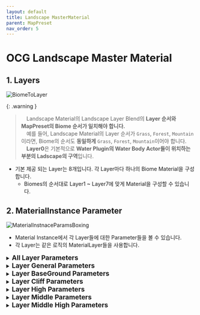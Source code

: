 ```yaml
---
layout: default
title: Landscape MasterMaterial
parent: MapPreset
nav_order: 5
---
```


# OCG Landscape Master Material
## 1. Layers
![BiomeToLayer](/assets/images/mappreset/mastermaterial/BiomeToLayer.png)

{: .warning }
> &emsp;Landscape Material의 Landscape Layer Blend의 **Layer 순서와 MapPreset의 Biome 순서가 일치해야 합니다.**<br>
> &emsp;예를 들어, Landscape Material의 Layer 순서가 `Grass`, `Forest`, `Mountain`이라면, Biome의 순서도 **동일하게** `Grass`, `Forest`, `Mountain`이어야 합니다.<br>
> &emsp;**Layer0**은 기본적으로 **Water Plugin의 Water Body Actor들이 위치하는 부분의 Ladscape의 구역**입니다.<br>

- 기본 제공 되는 Layer는 8개입니다. 각 Layer마다 하나의 Biome Material을 구성합니다.
  - Biomes의 순서대로 Layer1 ~ Layer7에 맞게 Material을 구성할 수 있습니다.

## 2.  MaterialInstance Parameter
![MaterialInstnaceParamsBoxing](/assets/images/mappreset/mastermaterial/MaterialInstnaceParamsBoxing.png)
- Material Instance에서 각 Layer들에 대한 Parameter들을 볼 수 있습니다.
- 각 Layer는 같은 로직의 MaterialLayer들을 사용합니다.

<details markdown="1">
  <summary><b style="font-size:1.25em;">All Layer Parameters</b></summary>

![AllLayerParams](/assets/images/mappreset/mastermaterial/AllLayerParams.png)

| Parameter Name            | Description                                                                                                                 |
| ------------------------- | --------------------------------------------------------------------------------------------------------------------------- |
| Random Tiling Scale       | Larger values result in broader, smoother pattern changes. Smaller values create finer, more detailed tiling patterns.      |
| Random Tiling Levels      | Higher values add more complex, multi-layered variation, reducing texture repetition and creating a natural look.           |
| RVT Base Exponent         | Exponent value to control contrast (gamma) in RVT Mip-based fade. Higher values make the edge sharper.                      |
| RVT Distance Scale        | Scales the distance for RVT Mip-based fade. Larger values widen the fade region.                                            |
| Blend Distance Transition | The distance over which the fade transitions from visible to invisible. Larger values create a smoother fade.               |
| Blend Distance Start      | The world-space distance at which the fade begins. The transition starts from this distance.                                |
| Use ORD                   | If you enable this option, you can use the ORD texture; otherwise, you’ll use the Displacement texture and the ORM texture. | ' |

{: .warning }
> &emsp;현재 **ORM & Displacement**나 **ORD** 밖에 지원하지 않습니다.<br>
> &emsp;Ambient Occlusion Texture, Roughness Texture, Metalic Texture, Displacement Texture들을 별개로 가지고 계시다면 하나로 합쳐서 **ORM & Displacement Texture로 만들어서 사용**하시면 됩니다.

- 모든 레이어에 적용되는 Parameter들입니다.

</details>
  
<details markdown="1">
  <summary><b style="font-size:1.25em;">Layer General Parameters</b></summary>
![BaseGeneralParams](/assets/images/mappreset/mastermaterial/BaseGeneralParams.png)

| Parameter Name      | Description                                                                                                                                     |
| ------------------- | ----------------------------------------------------------------------------------------------------------------------------------------------- |
| Add Color Variation | If you enable this option, you can Add ColorVariation in this Layer.                                                                            |
| Near Tiling Size    | The smaller the value, the denser the texture iteration, and the larger the area per tile, creating a near-field tiling that looks large.       |
| Far Tiling Size     | A small value maintains a detailed repetition pattern from a distance, and a large value emphasizes perspective with a rough large tile effect. |

<details markdown="1">
  <summary>Color Variation Settings</summary>

| Parameter Name            | Description                                                                                                                                                                                                      |
| ------------------------- | ---------------------------------------------------------------------------------------------------------------------------------------------------------------------------------------------------------------- |
| Color Variation           | The larger the value, the larger the texture, resulting in a larger and wider pattern of color changes. The smaller the value, the more the texture repeats, creating a color change of smaller, finer patterns. |
| Color Variation Contrast  | The higher the value, the sharper and sharper the boundaries of color change, and the lower the value, the more smooth and gradual the boundaries are expressed.                                                 |
| Color Variation Intensity | A value of 0 does not show any effect at all, and the closer you get to 1, the stronger the color change is overwritten over the original color.                                                                 |

</details>

- (숫자_BaseGeneral)에서 숫자에 해당하는 레이어에 전반적으로 적용되는 Parameter들입니다.
</details>

<details markdown="1">
  <summary><b style="font-size:1.25em;">Layer BaseGround Parameters</b></summary>


![BaseGroundBaseSetting](/assets/images/mappreset/mastermaterial/BaseGroundBaseSetting.png)

{: .warning }
> &emsp;-_Public Paramter의 -_UseORD를 체크해야 ORD Texture를 넣을 수 있는 Parameter가 노출됩니다.<br>
> ![GroundORD](/assets/images/mappreset/mastermaterial/GroundORD.png)<br>
>  &emsp;(숫자)_AddGroundDisplacement를 체크해야 Displacement Texture를 넣을 수 있는 Parameter가 노출됩니다.<br>
> ![GroundDisplacement](/assets/images/mappreset/mastermaterial/GroundDisplacement.png)

| Parameter Name                   | Description                                                                                                                                                                                                                                                                                                                                                                                                                                                                                                                                                      |
| -------------------------------- | ---------------------------------------------------------------------------------------------------------------------------------------------------------------------------------------------------------------------------------------------------------------------------------------------------------------------------------------------------------------------------------------------------------------------------------------------------------------------------------------------------------------------------------------------------------------- |
| Ground Color                     | Base Color Of Ground                                                                                                                                                                                                                                                                                                                                                                                                                                                                                                                                             |
| Ground Color Tint                | Change the overall color by applying a specific color tone to the existing color of the texture                                                                                                                                                                                                                                                                                                                                                                                                                                                                  |
| Ground Normal                    | Normal Of Ground                                                                                                                                                                                                                                                                                                                                                                                                                                                                                                                                                 |
| Ground Normal Intensity          | When the value is 1.0, the normal map retains its original strength.<br><br>When the value is between 0.0 and 1.0, the X and Y values of the normal map decrease, making the surface unevenness appear smooth and flat. For example, setting the value to 0.5 halves the intensity.<br><br>When the value is 0.0: Normal map effect disappears completely, making it look like a plane.<br><br>When the value is greater than 1.0, the X and Y values of the normal map are amplified, resulting in a deeper and stronger representation of the surface details. |
| Ground ORM                       | AmbientOcclusion / Roughness / Metalic Texture of Ground                                                                                                                                                                                                                                                                                                                                                                                                                                                                                                         |
| Add Ground Far Tiling Variation  | Apply Far Tiling Variation In Ground                                                                                                                                                                                                                                                                                                                                                                                                                                                                                                                             |
| Add Ground Near Tiling Variation | Apply Near Tiling Variation In Ground                                                                                                                                                                                                                                                                                                                                                                                                                                                                                                                            |
| Ground Far Tiling Factor         | Uniform scale factor applied to FarUV before passing into the tiling-variation function.                                                                                                                                                                                                                                                                                                                                                                                                                                                                         |
| Ground Near Tiling Factor        | Uniform scale factor applied to NearUV before passing into the tiling-variation function.                                                                                                                                                                                                                                                                                                                                                                                                                                                                        |
| Ground UV Aspect Ratio           | Aspect-ratio correction value applied to the final UVs so that textures maintain correct proportions.                                                                                                                                                                                                                                                                                                                                                                                                                                                            |
| Add Ground Displacement          | Apply Displacement Ground                                                                                                                                                                                                                                                                                                                                                                                                                                                                                                                                        |
| Ground AO Intensity              | Controls the intensity of ambient occlusion on the ground surface. A value of 0 disables AO entirely, while higher values increase shadowing in crevices to enhance perceived depth.                                                                                                                                                                                                                                                                                                                                                                             |
| Ground Specular(Wetness)         | Adjusts specular reflectivity to simulate surface wetness. Lower values yield a dry, matte look; higher values produce glossy, reflective highlights as if the ground were wet.                                                                                                                                                                                                                                                                                                                                                                                  |
| Add Puddles                      | Add Puddle Effects in Ground                                                                                                                                                                                                                                                                                                                                                                                                                                                                                                                                     |
| Ground Add Texture Variation     | If true, enables the texture-based variation blend between Ground and MiddelHigh                                                                                                                                                                                                                                                                                                                                                                                                                                                                                 |

<details markdown="1">
  <summary>Ground Displacement Setting</summary>

  ![GroundDisplacement](/assets/images/mappreset/mastermaterial/GroundDisplacement.png)
  ![GroundDisplacementSetting](/assets/images/mappreset/mastermaterial/GroundDisplacementSetting.png)

  | Parameter Name             | Description                                                                                                                                                                        |
  | -------------------------- | ---------------------------------------------------------------------------------------------------------------------------------------------------------------------------------- |
  | Ground Displacement        | Displacement Texture Of Ground                                                                                                                                                     |
  | Ground Displacement Amount | Scales the magnitude of ground displacement. Larger values push vertices farther along their normals for pronounced surface relief; smaller values yield subtler height variation. |

</details>

<details markdown="1">
  <summary>Puddle Setting</summary>

  ![GroundPuddleSetting](/assets/images/mappreset/mastermaterial/GroundPuddleSetting.png)
  
  | Parameter Name   | Description                                                                                                                                                                                       |
  | ---------------- | ------------------------------------------------------------------------------------------------------------------------------------------------------------------------------------------------- |
  | Puddle Size      | The larger the value, the larger the size of the puddle.                                                                                                                                          |
  | Puddle Constrain | The higher the value, the clearer and narrower the boundary of the puddle.                                                                                                                        |
  | Puddle Depth     | The higher the value, the stronger and more opaque the puddle effect, and the closer the value approaches zero, the weaker the effect, the more transparent it becomes and disappears completely. |
  | Puddle Clarity   | Sets the darkness of the area covered by the waterhole.                                                                                                                                           |

</details>

<details markdown="1">
  <summary>Texture Variation Setting</summary>

  ![GroundTextureVariationSetting](/assets/images/mappreset/mastermaterial/GroundTextureVariationSetting.png)

  {: .warning }
  > &emsp;**해당 Layer의 BaseGround와 Middle High**의 Variation을 줘서 BaseGround가 적용되는 부분에 영향을 줍니다. <br>

  | Parameter Name                       | Description                                                                                             |
  | ------------------------------------ | ------------------------------------------------------------------------------------------------------- |
  | Ground Texture Variation Tiling Size | Controls the tiling scale of the variation texture. Higher values make the noise pattern appear larger. |
  | Ground Texture Variation Contrast    | Adjusts the contrast of the variation texture. <br>Values >1 amplify differences; <1 soften them.       |
  | Ground Texture Variation Intensity   | Sets how strongly the variation texture influences the final blend (0 = no effect, 1 = full effect).    |

</details>

<details markdown="1">
  <summary>Slope Setting</summary>

  {: .warning }
  > &emsp;**해당 Layer의 Add Cliff가 활성화**되어야 해당 Parameter가 보입니다. <br>

![GroundSlopeSetting](/assets/images/mappreset/mastermaterial/GroundSlopeSetting.png)

| Parameter Name         | Description                                                                                                          |
| ---------------------- | -------------------------------------------------------------------------------------------------------------------- |
| Ground Slope Constrain | The smaller the value, the more this layer is applied. (Apply in the order of BaseGround -> Middledle -> MiddleHigh) |

</details>

</details>

<details markdown="1">
  <summary><b style="font-size:1.25em;">Layer Cliff Parameters</b></summary>
  
![CliffParams](/assets/images/mappreset/mastermaterial/CliffParams.png)

  - Add Cliff가 활성화되면 보이는 Parameter입니다.

  {: .warning }
  > &emsp;**Add Cliff가 활성화**하고 Cliff와 BaseGround 사이의 Slope 값을 조절하고 싶으면 **Ground Slope Constrain을 확인**하세요. <br>
  > &emsp;-_Public Paramter의 -_UseORD를 체크해야 ORD Texture를 넣을 수 있는 Parameter가 노출됩니다.<br>
  > ![CliffORD](/assets/images/mappreset/mastermaterial/CliffORD.png)<br>
  >  &emsp;(숫자)_AddCliffDisplacement를 체크해야 Displacement Texture를 넣을 수 있는 Parameter가 노출됩니다.<br>
  > ![CliffDisplacement](/assets/images/mappreset/mastermaterial/CliffDisplacement.png)

| Parameter Name           | Description                                                                                                                                                                                                                                                                                                                                                                                                                                                                                                                                                      |
| ------------------------ | ---------------------------------------------------------------------------------------------------------------------------------------------------------------------------------------------------------------------------------------------------------------------------------------------------------------------------------------------------------------------------------------------------------------------------------------------------------------------------------------------------------------------------------------------------------------- |
| Cliff Color              | Base Color Of Cliff                                                                                                                                                                                                                                                                                                                                                                                                                                                                                                                                              |
| Cliff Color Tint         | Change the overall color by applying a specific color tone to the existing color of the texture                                                                                                                                                                                                                                                                                                                                                                                                                                                                  |
| Cliff Normal             | Normal Of Cliff                                                                                                                                                                                                                                                                                                                                                                                                                                                                                                                                                  |
| Cliff Normal Intensity   | When the value is 1.0, the normal map retains its original strength.<br><br>When the value is between 0.0 and 1.0, the X and Y values of the normal map decrease, making the surface unevenness appear smooth and flat. For example, setting the value to 0.5 halves the intensity.<br><br>When the value is 0.0: Normal map effect disappears completely, making it look like a plane.<br><br>When the value is greater than 1.0, the X and Y values of the normal map are amplified, resulting in a deeper and stronger representation of the surface details. |
| Cliff ORM                | AmbientOcclusion / Roughness / Metalic Texture of Cliff                                                                                                                                                                                                                                                                                                                                                                                                                                                                                                          |
| Cliff Use Triplanar      | Apply Triplanar to Cliff                                                                                                                                                                                                                                                                                                                                                                                                                                                                                                                                         |
| Cliff Far Tiling Factor  | Uniform scale factor applied to FarUV before passing into the tiling-variation function.                                                                                                                                                                                                                                                                                                                                                                                                                                                                         |
| Cliff Near Tiling Factor | Uniform scale factor applied to NearUV before passing into the tiling-variation function.                                                                                                                                                                                                                                                                                                                                                                                                                                                                        |
| Cliff UV Aspect Ratio    | Aspect-ratio correction value applied to the final UVs so that textures maintain correct proportions.                                                                                                                                                                                                                                                                                                                                                                                                                                                            |
| Add Cliff Displacement   | Apply Displacement to Cliff                                                                                                                                                                                                                                                                                                                                                                                                                                                                                                                                      |
| Cliff AO Intensity       | Controls ambient occlusion strength on cliff faces. A value of 0 removes AO shading, and increasing values darken crevices to accentuate rugged details.                                                                                                                                                                                                                                                                                                                                                                                                         |


<details markdown="1">
  <summary>Triplanar Setting</summary>

![TriplanarSetting](/assets/images/mappreset/mastermaterial/TriplanarSetting.png)

| Parameter Name              | Description                |
| --------------------------- | -------------------------- |
| Cliff Triplanar Tiling Size | Size of Applied Triplanar. |

  </details>

<details markdown="1">
  <summary>Displacement Setting</summary>

![CliffDisplacement](/assets/images/mappreset/mastermaterial/CliffDisplacement.png)
![CliffDisplacementSetting](/assets/images/mappreset/mastermaterial/CliffDisplacementSetting.png)

| Parameter Name            | Description                                                                                                                                      |
| ------------------------- | ------------------------------------------------------------------------------------------------------------------------------------------------ |
| Cliff Displacement        | Displacement Texture of Cliff                                                                                                                    |
| Cliff Displacement Amount | Determines the scale of cliff displacement. Higher values exaggerate rock protrusions and crevices; lower values smooth out the overall surface. |

  </details>

</details>

<details markdown="1">
  <summary><b style="font-size:1.25em;">Layer High Parameters</b></summary>

![HighParams](/assets/images/mappreset/mastermaterial/HighParams.png)

  {: .warning }
  > &emsp;-_Public Paramter의 -_UseORD를 체크해야 ORD Texture를 넣을 수 있는 Parameter가 노출됩니다.<br>
  > ![HighORD](/assets/images/mappreset/mastermaterial/HighORD.png)<br>
  >  &emsp;(숫자)_AddHighDisplacement를 체크해야 Displacement Texture를 넣을 수 있는 Parameter가 노출됩니다.<br>
  > ![HighDisplacement](/assets/images/mappreset/mastermaterial/HighDisplacement.png)

| Parameter Name          | Description                                                                                                                                                                                                                                                                                                                                                                                                                                                                                                                                                      |
| ----------------------- | ---------------------------------------------------------------------------------------------------------------------------------------------------------------------------------------------------------------------------------------------------------------------------------------------------------------------------------------------------------------------------------------------------------------------------------------------------------------------------------------------------------------------------------------------------------------- |
| High Color              | Base Color Of High                                                                                                                                                                                                                                                                                                                                                                                                                                                                                                                                               |
| High Color Tint         | Change the overall color by applying a specific color tone to the existing color of the texture                                                                                                                                                                                                                                                                                                                                                                                                                                                                  |
| High Normal             | Normal Of High                                                                                                                                                                                                                                                                                                                                                                                                                                                                                                                                                   |
| High Normal Intensity   | When the value is 1.0, the normal map retains its original strength.<br><br>When the value is between 0.0 and 1.0, the X and Y values of the normal map decrease, making the surface unevenness appear smooth and flat. For example, setting the value to 0.5 halves the intensity.<br><br>When the value is 0.0: Normal map effect disappears completely, making it look like a plane.<br><br>When the value is greater than 1.0, the X and Y values of the normal map are amplified, resulting in a deeper and stronger representation of the surface details. |
| High ORM                | AmbientOcclusion / Roughness / Metalic Texture of High                                                                                                                                                                                                                                                                                                                                                                                                                                                                                                           |
| High Near Tiling Factor | Uniform scale factor applied to NearUV before passing into the tiling-variation function.                                                                                                                                                                                                                                                                                                                                                                                                                                                                        |
| High Far Tiling Factor  | Uniform scale factor applied to FarUV before passing into the tiling-variation function.                                                                                                                                                                                                                                                                                                                                                                                                                                                                         |
| High UV Aspect Ratio    | Uniform scale factor applied to FarUV before passing into the tiling-variation function.                                                                                                                                                                                                                                                                                                                                                                                                                                                                         |
| High Slope Contrast     | The value that controls the strength of the mask.<br><br>The larger the value, the more dramatic the transition of the mask near the gradient threshold, and the smaller the value, the smoother it is.                                                                                                                                                                                                                                                                                                                                                          |
| High Start Height       | Reference height (Z, world unit) at which the Height Mask starts to be activated at 0. The mask applies when the absolute Z value of the mesh is greater than or equal to this height.                                                                                                                                                                                                                                                                                                                                                                           |
| High Transition         | The smaller the value, the more pronounced and sharp boundaries are created.<br><br>The larger the value, the more smooth and gradual the gradation is created.                                                                                                                                                                                                                                                                                                                                                                                                  |
| High Edge Noise Tiling  | Smaller values repeat dense small noise tiles, and larger values produce rougher and larger noise patterns.                                                                                                                                                                                                                                                                                                                                                                                                                                                      |
| High Edge Contrast      | An index value that adjusts the strength of the sampled noise values.<br><br>Larger values result in stark differences between brighter and darker regions, resulting in distinct noise effects, and smaller values result in smoother transitions.                                                                                                                                                                                                                                                                                                              |
| High Edge Noise Amount  | A scalar that controls the intensity of the final edge noise.<br><br>Multiply the saturated noise result by this value in the multiplexing step to adjust the overall noise application.                                                                                                                                                                                                                                                                                                                                                                         |
| High Projection Angle   | Specifies the maximum slope angle (in degrees) at which the high layer’s projection mapping is applied. Lower values restrict projection to very steep surfaces, while higher values extend it to gentler slopes.                                                                                                                                                                                                                                                                                                                                                |
| High Slope Constrain    | Minimum angle of inclination at which the mask starts.<br><br>Mask is active from the point where SlopeAngle is above this value.                                                                                                                                                                                                                                                                                                                                                                                                                                |
| Add High Displacement   | Apply Displacement High                                                                                                                                                                                                                                                                                                                                                                                                                                                                                                                                          |
| High AO Intensity       | Adjusts ambient occlusion on high-elevation surfaces. A value of 0 disables AO, while higher values intensify shading in crevices to highlight fine details.                                                                                                                                                                                                                                                                                                                                                                                                     |


<details markdown="1">
  <summary>Displacement Setting</summary>

![HighDisplacement](/assets/images/mappreset/mastermaterial/HighDisplacement.png)
![HighDisplacementSetting](/assets/images/mappreset/mastermaterial/HighDisplacementSetting.png)

| Parameter Name           | Description                                                                                                                                                         |
| ------------------------ | ------------------------------------------------------------------------------------------------------------------------------------------------------------------- |
| High Displacement        | Displacement Texture of High                                                                                                                                        |
| High Displacement Amount | Controls displacement strength for the high layer. Larger values create more pronounced surface offsets and sharp detail; smaller values keep the terrain smoother. |

  </details>

</details>

<details markdown="1">
  <summary><b style="font-size:1.25em;">Layer Middle Parameters</b></summary>

![MiddleParams](/assets/images/mappreset/mastermaterial/MiddleParams.png)

  {: .warning }
  > &emsp;-_Public Paramter의 -_UseORD를 체크해야 ORD Texture를 넣을 수 있는 Parameter가 노출됩니다.<br>
  > ![MiddleORD](/assets/images/mappreset/mastermaterial/MiddleORD.png)<br>
  >  &emsp;(숫자)_AddMiddleDisplacement를 체크해야 Displacement Texture를 넣을 수 있는 Parameter가 노출됩니다.<br>
  > ![MiddleDisplacement](/assets/images/mappreset/mastermaterial/MiddleDisplacement.png)

| Parameter Name            | Description                                                                                                                                                                                                                                                                                                                                                                                                                                                                                                                                                      |
| ------------------------- | ---------------------------------------------------------------------------------------------------------------------------------------------------------------------------------------------------------------------------------------------------------------------------------------------------------------------------------------------------------------------------------------------------------------------------------------------------------------------------------------------------------------------------------------------------------------- |
| Middle Color              | Base Color Of Middle                                                                                                                                                                                                                                                                                                                                                                                                                                                                                                                                             |
| Middle Color Tint         | Change the overall color by applying a specific color tone to the existing color of the texture                                                                                                                                                                                                                                                                                                                                                                                                                                                                  |
| Middle Normal             | Normal Of Middle                                                                                                                                                                                                                                                                                                                                                                                                                                                                                                                                                 |
| Middle Normal Intensity   | When the value is 1.0, the normal map retains its original strength.<br><br>When the value is between 0.0 and 1.0, the X and Y values of the normal map decrease, making the surface unevenness appear smooth and flat. For example, setting the value to 0.5 halves the intensity.<br><br>When the value is 0.0: Normal map effect disappears completely, making it look like a plane.<br><br>When the value is greater than 1.0, the X and Y values of the normal map are amplified, resulting in a deeper and stronger representation of the surface details. |
| Middle ORM                | AmbientOcclusion / Roughness / Metalic Texture of Middle                                                                                                                                                                                                                                                                                                                                                                                                                                                                                                         |
| Middle Far Tiling Factor  | Uniform scale factor applied to FarUV before passing into the tiling-variation function.                                                                                                                                                                                                                                                                                                                                                                                                                                                                         |
| Middle Near Tiling Factor | Uniform scale factor applied to NearUV before passing into the tiling-variation function.                                                                                                                                                                                                                                                                                                                                                                                                                                                                        |
| Middle UV Aspect Ratio    | Aspect-ratio correction value applied to the final UVs so that textures maintain correct proportions.                                                                                                                                                                                                                                                                                                                                                                                                                                                            |
| Middle Slope Constrain    | The smaller the value, the more this layer is applied. (Apply in the order of BaseGround -> Middledle -> MiddleHigh)                                                                                                                                                                                                                                                                                                                                                                                                                                             |
| Add Middle Displacement   | Apply Displacement Middle                                                                                                                                                                                                                                                                                                                                                                                                                                                                                                                                        |
| Middle AO Intensity       | Controls ambient occlusion on mid‑elevation surfaces. A value of 0 removes AO shading; increasing values deepen shadows in surface recesses to enhance texture.                                                                                                                                                                                                                                                                                                                                                                                                  |

<details markdown="1">
  <summary>Displacement Setting</summary>

![MiddleDisplacement](/assets/images/mappreset/mastermaterial/MiddleDisplacement.png)
![MiddleDisplacementSetting](/assets/images/mappreset/mastermaterial/MiddleDisplacementSetting.png)


| Parameter Name             | Description                                                                                                                                               |
| -------------------------- | --------------------------------------------------------------------------------------------------------------------------------------------------------- |
| Middle Displacement        | Displacement Texture of Middle                                                                                                                            |
| Middle Displacement Amount | Scales the displacement effect on the middle layer. Higher values produce more pronounced bumps and ridges; lower values yield gentler surface variation. |

  </details>

</details>

<details markdown="1">
  <summary><b style="font-size:1.25em;">Layer Middle High Parameters</b></summary>

![MiddleHighParams](/assets/images/mappreset/mastermaterial/MiddleHighParams.png)

  {: .warning }
  > &emsp;-_Public Paramter의 -_UseORD를 체크해야 ORD Texture를 넣을 수 있는 Parameter가 노출됩니다.<br>
  > ![MiddleHighORD](/assets/images/mappreset/mastermaterial/MiddleHighORD.png)<br>
  >  &emsp;(숫자)_AddMiddleHighDisplacement를 체크해야 Displacement Texture를 넣을 수 있는 Parameter가 노출됩니다.<br>
  > ![MiddleHighDisplacement](/assets/images/mappreset/mastermaterial/MiddleHighDisplacement.png)

| Parameter Name                 | Description                                                                                                                                                                                                                                                                                                                                                                                                                                                                                                                                                      |
| ------------------------------ | ---------------------------------------------------------------------------------------------------------------------------------------------------------------------------------------------------------------------------------------------------------------------------------------------------------------------------------------------------------------------------------------------------------------------------------------------------------------------------------------------------------------------------------------------------------------- |
| Middle High Color              | Base Color Of Middle High                                                                                                                                                                                                                                                                                                                                                                                                                                                                                                                                        |
| Middle High Color Tint         | Change the overall color by applying a specific color tone to the existing color of the texture                                                                                                                                                                                                                                                                                                                                                                                                                                                                  |
| Middle High Normal             | Normal Of Middle High                                                                                                                                                                                                                                                                                                                                                                                                                                                                                                                                            |
| Middle High Normal Intensity   | When the value is 1.0, the normal map retains its original strength.<br><br>When the value is between 0.0 and 1.0, the X and Y values of the normal map decrease, making the surface unevenness appear smooth and flat. For example, setting the value to 0.5 halves the intensity.<br><br>When the value is 0.0: Normal map effect disappears completely, making it look like a plane.<br><br>When the value is greater than 1.0, the X and Y values of the normal map are amplified, resulting in a deeper and stronger representation of the surface details. |
| Middle High ORM                | AmbientOcclusion / Roughness / Metalic Texture of Middle High                                                                                                                                                                                                                                                                                                                                                                                                                                                                                                    |
| Middle High Far Tiling Factor  | Uniform scale factor applied to FarUV before passing into the tiling-variation function.                                                                                                                                                                                                                                                                                                                                                                                                                                                                         |
| Middle High Near Tiling Factor | Uniform scale factor applied to NearUV before passing into the tiling-variation function.                                                                                                                                                                                                                                                                                                                                                                                                                                                                        |
| Middle High UV Aspect Ratio    | Aspect-ratio correction value applied to the final UVs so that textures maintain correct proportions.                                                                                                                                                                                                                                                                                                                                                                                                                                                            |
| Middle High Slope Constrain    | The smaller the value, the more this layer is applied. (Apply in the order of BaseGround -> Middle Highdle -> Middle HighHigh)                                                                                                                                                                                                                                                                                                                                                                                                                                   |
| Add Middle High Displacement   | Apply Displacement Middle High                                                                                                                                                                                                                                                                                                                                                                                                                                                                                                                                   |
| Middle High AO Intensity       | Adjusts ambient occlusion for the middle‑high layer. A value of 0 disables AO completely, while higher values darken cracks and overhangs for richer depth cues.                                                                                                                                                                                                                                                                                                                                                                                                 |

<details markdown="1">
  <summary>Displacement Setting</summary>

![MiddleHighDisplacement](/assets/images/mappreset/mastermaterial/MiddleHighDisplacement.png)
![MiddleHighDisplacementSetting](/assets/images/mappreset/mastermaterial/MiddleHighDisplacementSetting.png)

| Parameter Name                  | Description                                                                                                                                                 |
| ------------------------------- | ----------------------------------------------------------------------------------------------------------------------------------------------------------- |
| Middle High Displacement        | Displacement Texture of Middle High                                                                                                                         |
| Middle High Displacement Amount | Determines the magnitude of displacement on middle‑high geometry. Larger values accentuate relief and detail; smaller values maintain a flatter appearance. |

  </details>

</details>